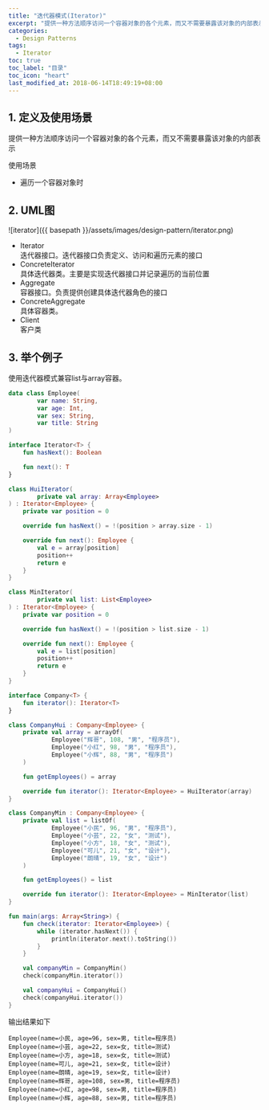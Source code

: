 ```yaml
---
title: "迭代器模式(Iterator)"
excerpt: "提供一种方法顺序访问一个容器对象的各个元素，而又不需要暴露该对象的内部表示"
categories:
  - Design Patterns
tags:
  - Iterator
toc: true
toc_label: "目录"
toc_icon: "heart"
last_modified_at: 2018-06-14T18:49:19+08:00
---
```


## 1. 定义及使用场景
提供一种方法顺序访问一个容器对象的各个元素，而又不需要暴露该对象的内部表示

使用场景  
- 遍历一个容器对象时

## 2. UML图
![iterator]({{ basepath }}/assets/images/design-pattern/iterator.png)

- Iterator  
  迭代器接口。迭代器接口负责定义、访问和遍历元素的接口
- ConcreteIterator  
  具体迭代器类。主要是实现迭代器接口并记录遍历的当前位置
- Aggregate  
  容器接口。负责提供创建具体迭代器角色的接口
- ConcreteAggregate  
  具体容器类。
- Client  
  客户类

## 3. 举个例子
使用迭代器模式兼容list与array容器。

```kotlin
data class Employee(
        var name: String,
        var age: Int,
        var sex: String,
        var title: String
)

interface Iterator<T> {
    fun hasNext(): Boolean

    fun next(): T
}

class HuiIterator(
        private val array: Array<Employee>
) : Iterator<Employee> {
    private var position = 0

    override fun hasNext() = !(position > array.size - 1)

    override fun next(): Employee {
        val e = array[position]
        position++
        return e
    }
}

class MinIterator(
        private val list: List<Employee>
) : Iterator<Employee> {
    private var position = 0

    override fun hasNext() = !(position > list.size - 1)

    override fun next(): Employee {
        val e = list[position]
        position++
        return e
    }
}

interface Company<T> {
    fun iterator(): Iterator<T>
}

class CompanyHui : Company<Employee> {
    private val array = arrayOf(
            Employee("辉哥", 108, "男", "程序员"),
            Employee("小红", 98, "男", "程序员"),
            Employee("小辉", 88, "男", "程序员")
    )

    fun getEmployees() = array

    override fun iterator(): Iterator<Employee> = HuiIterator(array)
}

class CompanyMin : Company<Employee> {
    private val list = listOf(
            Employee("小民", 96, "男", "程序员"),
            Employee("小芸", 22, "女", "测试"),
            Employee("小方", 18, "女", "测试"),
            Employee("可儿", 21, "女", "设计"),
            Employee("朗晴", 19, "女", "设计")
    )

    fun getEmployees() = list

    override fun iterator(): Iterator<Employee> = MinIterator(list)
}

fun main(args: Array<String>) {
    fun check(iterator: Iterator<Employee>) {
        while (iterator.hasNext()) {
            println(iterator.next().toString())
        }
    }

    val companyMin = CompanyMin()
    check(companyMin.iterator())

    val companyHui = CompanyHui()
    check(companyHui.iterator())
}
```

输出结果如下
```text
Employee(name=小民, age=96, sex=男, title=程序员)
Employee(name=小芸, age=22, sex=女, title=测试)
Employee(name=小方, age=18, sex=女, title=测试)
Employee(name=可儿, age=21, sex=女, title=设计)
Employee(name=朗晴, age=19, sex=女, title=设计)
Employee(name=辉哥, age=108, sex=男, title=程序员)
Employee(name=小红, age=98, sex=男, title=程序员)
Employee(name=小辉, age=88, sex=男, title=程序员)
```
